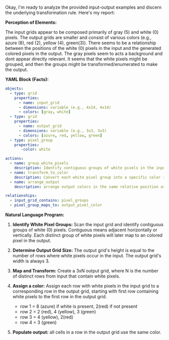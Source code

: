 Okay, I'm ready to analyze the provided input-output examples and discern the underlying transformation rule. Here's my report:

**Perception of Elements:**

The input grids appear to be composed primarily of gray (5) and white (0) pixels. The output grids are smaller and consist of various colors (e.g., azure (8), red (2), yellow (4), green(3)). There seems to be a relationship between the positions of the white (0) pixels in the input and the generated colored pixels in the output. The gray pixels seem to acts a background and dont appear directly relevant. It seems that the white pixels might be grouped, and then the groups might be transformed/enumerated to make the output.

**YAML Block (Facts):**


```yaml
objects:
  - type: grid
    properties:
      - name: input_grid
      - dimensions: variable (e.g., 4x14, 4x14)
      - colors: [gray, white]
  - type: grid
    properties:
      - name: output_grid
      - dimensions: variable (e.g., 3x3, 3x3)
      - colors: [azure, red, yellow, green]
  - type: pixel_group
    properties:
       -color: white

actions:
  - name: group_white_pixels
    description: Identify contiguous groups of white pixels in the input grid.
  - name: transform_to_color
    description: Convert each white pixel group into a specific color in the output grid.
  - name: arrange_output
    description: arrange output colors in the same relative position as they appear in input

relationships:
  - input_grid_contains: pixel_groups
  - pixel_group_maps_to: output_pixel_color
```


**Natural Language Program:**

1.  **Identify White Pixel Groups:** Scan the input grid and identify contiguous groups of white (0) pixels. Contiguous means adjacent horizontally or vertically. Each distinct group of white pixels will later map to an colored pixel in the output.

2.  **Determine Output Grid Size:** The output grid's height is equal to the number of rows where white pixels occur in the input. The output grid's width is always 3.

3.  **Map and Transform:** Create a 3xN output grid, where N is the number of distinct rows from input that contain white pixels.

4.  **Assign a color:** Assign each row with white pixels in the input grid to a corresponding row in the output grid, starting with first row containing white pixels to the first row in the output grid.
    -   row 1 = 8 (azure) if white is present, 2(red) if not present
    -   row 2 = 2 (red), 4 (yellow), 3 (green)
    -   row 3 = 4 (yellow), 2(red)
    -   row 4 = 3 (green)

5. **Populate output:** all cells in a row in the output grid use the same color.
